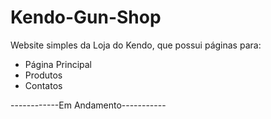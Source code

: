 # Kendo-Gun-Shop

Website simples da Loja do Kendo, que possui páginas para: <br>
<ul>
<li>Página Principal</li>
<li>Produtos</li>
<li>Contatos</li>
</ul>
------------Em Andamento-----------
